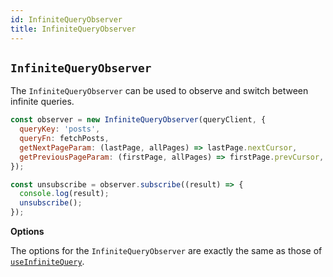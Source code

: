 ```yaml
---
id: InfiniteQueryObserver
title: InfiniteQueryObserver
---
```


## `InfiniteQueryObserver`

The `InfiniteQueryObserver` can be used to observe and switch between infinite queries.

```js
const observer = new InfiniteQueryObserver(queryClient, {
  queryKey: 'posts',
  queryFn: fetchPosts,
  getNextPageParam: (lastPage, allPages) => lastPage.nextCursor,
  getPreviousPageParam: (firstPage, allPages) => firstPage.prevCursor,
});

const unsubscribe = observer.subscribe((result) => {
  console.log(result);
  unsubscribe();
});
```

**Options**

The options for the `InfiniteQueryObserver` are exactly the same as those of [`useInfiniteQuery`](/reference/useInfiniteQuery).
